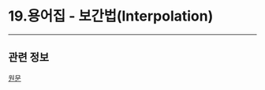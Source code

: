 # 19.용어집 - 보간법(Interpolation)

*** 

## 관련 정보

[원문](https://docs.gimp.org/2.10/ko/glossary.html#glossary-interpolation)

